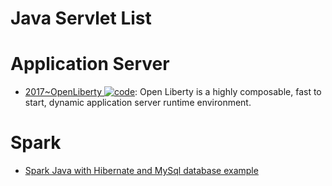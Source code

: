 # Java Servlet List

# Application Server

- [2017~OpenLiberty ![code](https://ng-tech.icu/assets/code.svg)](https://github.com/OpenLiberty/open-liberty): Open Liberty is a highly composable, fast to start, dynamic application server runtime environment.

# Spark

- [Spark Java with Hibernate and MySql database example](https://parg.co/U9j)
